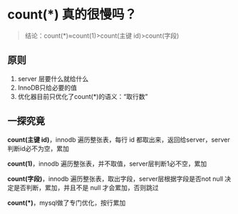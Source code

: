 # count(*) 真的很慢吗？

> 结论：count(*)≈count(1)>count(主键 id)>count(字段)

## 原则

1. server 层要什么就给什么  
2. InnoDB只给必要的值
3. 优化器目前只优化了count(*)的语义：“取行数”

## 一探究竟

**count(主键 id)**，innodb 遍历整张表，每行 id 都取出来，返回给server，server 判断id必不为空，累加

**count(1)**，innodb 遍历整张表，并不取值，server层判断1必不空，累加

**count(字段)**，innodb 遍历整张表，取出字段，server层根据字段是否not null 决定是否判断，累加，并且不是 null 才会累加，否则跳过

**count(*)**，mysql做了专门优化，按行累加